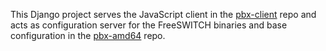 This Django project
serves the JavaScript client in the
[pbx-client](https://github.com/tessercat/pbx-client)
repo
and acts as configuration server
for the FreeSWITCH binaries
and base configuration in the
[pbx-amd64](https://github.com/tessercat/pbx-amd64)
repo.
